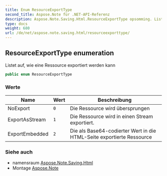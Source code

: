 ```yaml
---
title: Enum ResourceExportType
second_title: Aspose.Note für .NET-API-Referenz
description: Aspose.Note.Saving.Html.ResourceExportType opsomming. Listet auf wie eine Ressource exportiert werden kann
type: docs
weight: 680
url: /de/net/aspose.note.saving.html/resourceexporttype/
---
```

## ResourceExportType enumeration

Listet auf, wie eine Ressource exportiert werden kann

```csharp
public enum ResourceExportType
```

### Werte

| Name | Wert | Beschreibung |
| --- | --- | --- |
| NoExport | `0` | Die Ressource wird übersprungen |
| ExportAsStream | `1` | Die Ressource wird in einen Stream exportiert. |
| ExportEmbedded | `2` | Die als Base64-codierter Wert in die HTML-Seite exportierte Ressource |

### Siehe auch

* namensraum [Aspose.Note.Saving.Html](../../aspose.note.saving.html/)
* Montage [Aspose.Note](../../)


